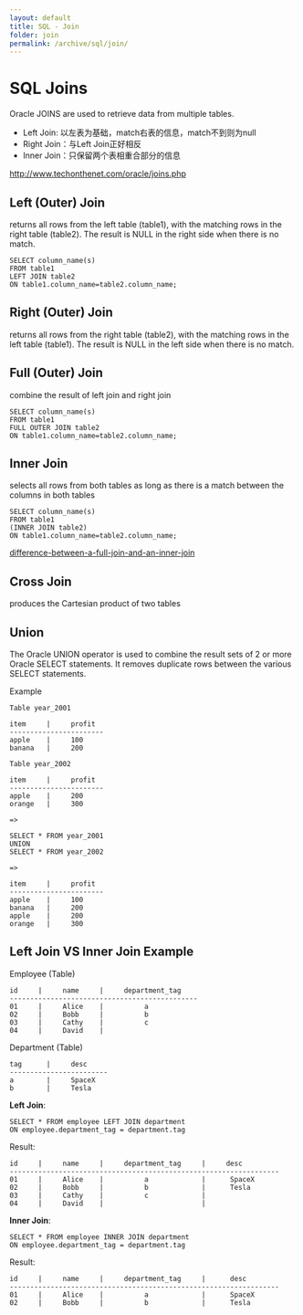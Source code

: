 ```yaml
---
layout: default
title: SQL - Join
folder: join
permalink: /archive/sql/join/
---
```



# SQL Joins

Oracle JOINS are used to retrieve data from multiple tables.

- Left Join: 以左表为基础，match右表的信息，match不到则为null
- Right Join：与Left Join正好相反
- Inner Join：只保留两个表相重合部分的信息

http://www.techonthenet.com/oracle/joins.php

## Left (Outer) Join

returns all rows from the left table (table1), with the matching rows in the right table (table2). 
The result is NULL in the right side when there is no match.

```
SELECT column_name(s)
FROM table1
LEFT JOIN table2
ON table1.column_name=table2.column_name;
```

## Right (Outer) Join

returns all rows from the right table (table2), with the matching rows in the left table (table1). 
The result is NULL in the left side when there is no match.

## Full (Outer) Join

combine the result of left join and right join

```
SELECT column_name(s)
FROM table1
FULL OUTER JOIN table2
ON table1.column_name=table2.column_name;
```

## Inner Join

selects all rows from both tables as long as there is a match between the columns in both tables

```
SELECT column_name(s)
FROM table1
(INNER JOIN table2)
ON table1.column_name=table2.column_name;
```

[difference-between-a-full-join-and-an-inner-join](http://www.programmerinterview.com/index.php/database-sql/difference-between-a-full-join-and-an-inner-join/)

## Cross Join

produces the Cartesian product of two tables

## Union

The Oracle UNION operator is used to combine the result sets of 2 or more Oracle SELECT statements. 
It removes duplicate rows between the various SELECT statements.

Example

```
Table year_2001

item     |     profit
-----------------------
apple    |     100
banana   |     200

Table year_2002

item     |     profit
-----------------------
apple    |     200
orange   |     300

=>

SELECT * FROM year_2001
UNION
SELECT * FROM year_2002

=>

item     |     profit
-----------------------
apple    |     100
banana   |     200
apple    |     200
orange   |     300

```

## Left Join VS Inner Join Example

Employee (Table)

```
id     |     name     |     department_tag 
----------------------------------------------
01     |     Alice    |          a
02     |     Bobb     |          b
03     |     Cathy    |          c
04     |     David    |          
```

Department (Table)

```
tag      |     desc     
------------------------
a        |     SpaceX    
b        |     Tesla     
```

**Left Join**:

```
SELECT * FROM employee LEFT JOIN department
ON employee.department_tag = department.tag
```

Result:

```
id     |     name     |     department_tag     |     desc      
------------------------------------------------------------------
01     |     Alice    |          a             |      SpaceX 
02     |     Bobb     |          b             |      Tesla
03     |     Cathy    |          c             |
04     |     David    |                        |
```

**Inner Join**:

```
SELECT * FROM employee INNER JOIN department
ON employee.department_tag = department.tag
```

Result:

```
id     |     name     |     department_tag     |      desc      
------------------------------------------------------------------
01     |     Alice    |          a             |      SpaceX 
02     |     Bobb     |          b             |      Tesla
```
